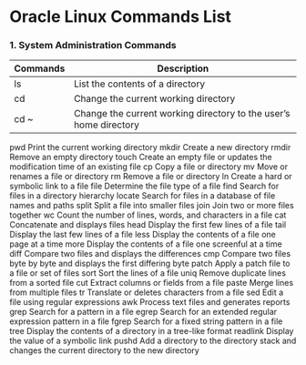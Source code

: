 # Oracle Linux Commands List

### 1. System Administration Commands

|Commands|	Description|
|--------|-------------|
|ls	| List the contents of a directory|
|cd|	Change the current working directory|
|cd ~|	Change the current working directory to the user’s home directory|
pwd	Print the current working directory
mkdir	Create a new directory
rmdir	Remove an empty directory
touch 	Create an empty file or updates the modification time of an existing file
cp	Copy a file or directory
mv	Move or renames a file or directory
rm	Remove a file or directory
ln	Create a hard or symbolic link to a file
file	Determine the file type of a file
find	Search for files in a directory hierarchy
locate	Search for files in a database of file names and paths
split	Split a file into smaller files
join	Join two or more files together
wc	Count the number of lines, words, and characters in a file
cat   	Concatenate and displays files
head	Display the first few lines of a file
tail	Display the last few lines of a file
less	Display the contents of a file one page at a time
more	Display the contents of a file one screenful at a time
diff	Compare two files and displays the differences
cmp	Compare two files byte by byte and displays the first differing byte
patch	Apply a patch file to a file or set of files
sort	Sort the lines of a file
uniq	Remove duplicate lines from a sorted file
cut	Extract columns or fields from a file
paste	Merge lines from multiple files
tr	Translate or deletes characters from a file
sed	Edit a file using regular expressions
awk	Process text files and generates reports
grep	Search for a pattern in a file
egrep	Search for an extended regular expression pattern in a file
fgrep	Search for a fixed string pattern in a file
tree	Display the contents of a directory in a tree-like format
readlink	Display the value of a symbolic link
pushd	Add a directory to the directory stack and changes the current directory to the new directory
